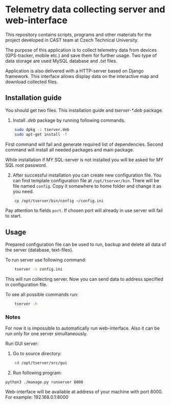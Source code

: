 # Telemetry data collecting server and web-interface

This repository contains scripts, programs and other materials for the project 
developed in CAST team at Czech Technical University.

The purpose of this application is to collect telemetry data from devices
(GPS-tracker, mobile etc.) and save them for further usage. Two type of data
storage are used MySQL database and *.txt* files.

Application is also delivered with a HTTP-server based on Django framework.
This interface allows display data on the interactive map and download collected
files. 

## Installation guide

You should get two files. This installation guide and _tserver-*.deb_
package.

1. Install *.deb* package by running following commands.

```sh
    sudo dpkg -i tserver.deb
    sudo apt-get install -f
```

First command will fail and generate required list of dependencies. Second
command will install all needed packages and main package.

While installation if MY SQL-server is not installed you will be asked for MY SQL
root password.

2. After successful installation you can create new configuration file. You can
   find template configuration file at `/opt/tserver/bin`. There will be file
   named `config`. Copy it somewhere to home folder and change it as you need.

```sh
    cp /opt/tserver/bin/config ~/config.ini
```

Pay attention to fields `port`. If chosen port will already in use server will 
fail to start.

## Usage

Prepared configuration file can be used to run, backup and delete all data of 
the server (database, text-files).

To run server use following command:

```sh
    tserver -s config.ini
```

This will run collecting server. Now you can send data to address specified in
configuration file.


To see all possible commands run:

```sh
    tserver -h
```

### Notes
For now it is impossible to automatically run web-interface. Also it can be run
only for one server simultaneously. 

Run GUI server:

1. Go to source directory:

```sh
    cd /opt/tserver/src/gui
```

2. Run following program:

```
python3 ./manage.py runserver 8000
```

Web-interface will be available at address of your machine with port 8000. For
example: 192.168.0.1:8000
